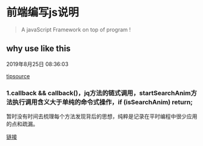 # 前端编写js说明
> A javaScript Framework on top of program !

## why use like this

2019年8月25日 08:36:03

[tipsource](https://github.com/mumuy/blog/blob/gh-pages/js/script.js)

### 1.callback && callback()，jq方法的链式调用，startSearchAnim方法执行调用含义大于单纯的命令式操作，if (isSearchAnim) return;

暂时没有时间去梳理每个方法发现背后的思想，纯粹是记录在平时编程中很少应用的点和疏漏。

[链接](https://github.com/mumuy/blog/blob/gh-pages/js/script.js)









